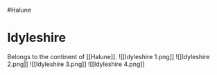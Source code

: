 #Halune
# Idyleshire
Belongs to the continent of [[Halune]].
![[Idyleshire 1.png]]
![[Idyleshire 2.png]]
![[Idyleshire 3.png]]
![[Idyleshire 4.png]]